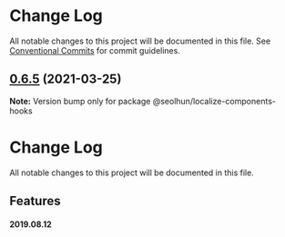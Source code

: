 # Change Log

All notable changes to this project will be documented in this file.
See [Conventional Commits](https://conventionalcommits.org) for commit guidelines.

## [0.6.5](https://github.com/Seolhun/localize-components/compare/v0.6.2-alpha.0...v0.6.5) (2021-03-25)

**Note:** Version bump only for package @seolhun/localize-components-hooks





# Change Log

All notable changes to this project will be documented in this file.

<!-- ## Bug Fixes -->

<!-- **@seolhun/localize-components:** Content ([#IssueNum](IssueUrl)) ([CommitHash](CommitUrl)) -->


## Features

#### 2019.08.12
